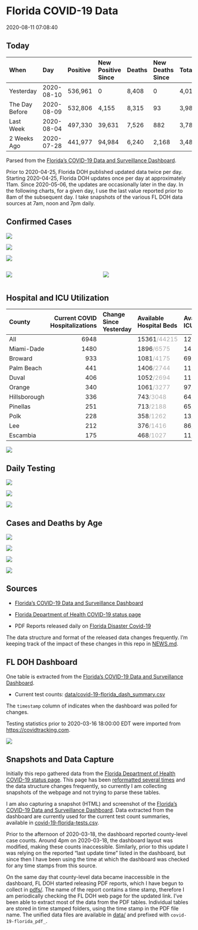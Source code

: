 Florida COVID-19 Data
================
2020-08-11 07:08:40

## Today

| When           | Day        | Positive | New Positive Since | Deaths | New Deaths Since | Total     |
| :------------- | :--------- | :------- | :----------------- | :----- | :--------------- | :-------- |
| Yesterday      | 2020-08-10 | 536,961  | 0                  | 8,408  | 0                | 4,013,857 |
| The Day Before | 2020-08-09 | 532,806  | 4,155              | 8,315  | 93               | 3,985,663 |
| Last Week      | 2020-08-04 | 497,330  | 39,631             | 7,526  | 882              | 3,784,458 |
| 2 Weeks Ago    | 2020-07-28 | 441,977  | 94,984             | 6,240  | 2,168            | 3,480,299 |

Parsed from the [Florida’s COVID-19 Data and Surveillance
Dashboard](https://fdoh.maps.arcgis.com/apps/opsdashboard/index.html#/8d0de33f260d444c852a615dc7837c86).

Prior to 2020-04-25, Florida DOH published updated data twice per day.
Starting 2020-04-25, Florida DOH updates once per day at approximately
11am. Since 2020-05-06, the updates are occasionally later in the day.
In the following charts, for a given day, I use the last value reported
prior to 8am of the subsequent day. I take snapshots of the various FL
DOH data sources at 7am, noon and 7pm daily.

## Confirmed Cases

![](plots/covid-19-florida-daily-test-changes.png)

![](plots/covid-19-florida-deaths-by-day.png)

![](plots/covid-19-florida-county-top-6.png)

<div class="columns">

<div class="column is-full-mobile">

![](plots/covid-19-florida-testing.png)

</div>

<div class="column is-full-mobile">

![](plots/covid-19-florida-total-positive.png)

</div>

</div>

## Hospital and ICU Utilization

| County       | Current COVID Hospitalizations | Change Since Yesterday | Available Hospital Beds                      | Available ICU Beds                         |
| :----------- | -----------------------------: | :--------------------- | :------------------------------------------- | :----------------------------------------- |
| All          |                           6948 |                        | 15361<span style="color: #aaa">/44215</span> | 1286<span style="color: #aaa">/4876</span> |
| Miami-Dade   |                           1480 |                        | 1896<span style="color: #aaa">/6575</span>   | 142<span style="color: #aaa">/853</span>   |
| Broward      |                            933 |                        | 1081<span style="color: #aaa">/4175</span>   | 69<span style="color: #aaa">/444</span>    |
| Palm Beach   |                            441 |                        | 1406<span style="color: #aaa">/2744</span>   | 119<span style="color: #aaa">/296</span>   |
| Duval        |                            406 |                        | 1052<span style="color: #aaa">/2694</span>   | 111<span style="color: #aaa">/330</span>   |
| Orange       |                            340 |                        | 1061<span style="color: #aaa">/3277</span>   | 97<span style="color: #aaa">/275</span>    |
| Hillsborough |                            336 |                        | 743<span style="color: #aaa">/3048</span>    | 64<span style="color: #aaa">/313</span>    |
| Pinellas     |                            251 |                        | 713<span style="color: #aaa">/2188</span>    | 65<span style="color: #aaa">/232</span>    |
| Polk         |                            228 |                        | 358<span style="color: #aaa">/1262</span>    | 13<span style="color: #aaa">/147</span>    |
| Lee          |                            212 |                        | 376<span style="color: #aaa">/1416</span>    | 86<span style="color: #aaa">/75</span>     |
| Escambia     |                            175 |                        | 468<span style="color: #aaa">/1027</span>    | 11<span style="color: #aaa">/136</span>    |

![](plots/covid-19-florida-icu-usage.png)

## Daily Testing

![](plots/covid-19-florida-tests-per-case.png)

<!-- ![](plots/covid-19-florida-change-new-cases.png) -->

![](plots/covid-19-florida-tests-percent-positive.png)

![](plots/covid-19-florida-test-and-case-growth.png)

## Cases and Deaths by Age

![](plots/covid-19-florida-weekly-events-by-age.png)

![](plots/covid-19-florida-age.png)

![](plots/covid-19-florida-age-deaths.png)

![](plots/covid-19-florida-age-sex.png)

## Sources

  - [Florida’s COVID-19 Data and Surveillance
    Dashboard](https://fdoh.maps.arcgis.com/apps/opsdashboard/index.html#/8d0de33f260d444c852a615dc7837c86)

  - [Florida Department of Health COVID-19 status
    page](http://www.floridahealth.gov/diseases-and-conditions/COVID-19/)

  - PDF Reports released daily on [Florida Disaster
    Covid-19](http://www.floridahealth.gov/diseases-and-conditions/COVID-19/)

The data structure and format of the released data changes frequently.
I’m keeping track of the impact of these changes in this repo in
[NEWS.md](NEWS.md).

## FL DOH Dashboard

One table is extracted from the [Florida’s COVID-19 Data and
Surveillance
Dashboard](https://fdoh.maps.arcgis.com/apps/opsdashboard/index.html#/8d0de33f260d444c852a615dc7837c86).

  - Current test counts:
    [data/covid-19-florida\_dash\_summary.csv](data/covid-19-florida_dash_summary.csv)

The `timestamp` column of indicates when the dashboard was polled for
changes.

Testing statistics prior to 2020-03-16 18:00:00 EDT were imported from
<https://covidtracking.com>.

![](screenshots/fodh_maps_arcgis_com__apps__opsdashboard.png)

## Snapshots and Data Capture

Initially this repo gathered data from the [Florida Department of Health
COVID-19 status
page](http://www.floridahealth.gov/diseases-and-conditions/COVID-19/).
This page has been [reformatted several
times](screenshots/floridahealth_gov__diseases-and-conditions__COVID-19.png)
and the data structure changes frequently, so currently I am collecting
snapshots of the webpage and not trying to parse these tables.

I am also capturing a snapshot (HTML) and screenshot of the [Florida’s
COVID-19 Data and Surveillance
Dashboard](https://fdoh.maps.arcgis.com/apps/opsdashboard/index.html#/8d0de33f260d444c852a615dc7837c86).
Data extracted from the dashboard are currently used for the current
test count summaries, available in
[covid-19-florida-tests.csv](covid-19-florida-tests.csv).

Prior to the afternoon of 2020-03-18, the dashboard reported
county-level case counts. Around 4pm on 2020-03-18, the dashboard layout
was modified, making these counts inaccessible. Similarly, prior to this
update I was relying on the reported “last update time” listed in the
dashboard, but since then I have been using the time at which the
dashboard was checked for any time stamps from this source.

On the same day that county-level data became inaccessible in the
dashboard, FL DOH started releasing PDF reports, which I have begun to
collect in [pdfs/](pdfs/). The name of the report contains a time stamp,
therefore I am periodically checking the FL DOH web page for the updated
link. I’ve been able to extract most of the data from the PDF tables.
Individual tables are stored in time stamped folders, using the time
stamp in the PDF file name. The unified data files are available in
[data/](data/) and prefixed with `covid-19-florida_pdf_`.
